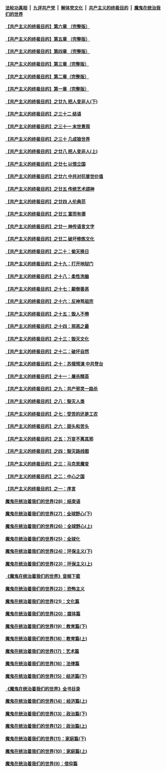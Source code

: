 

####  [法轮功真相](../../../../basic/blob/master/README.md?t=06130101) &nbsp;|&nbsp; [九评共产党](../../../../9ping.md/blob/master/README.md?t=06130101) &nbsp;|&nbsp; [解体党文化](../../../../jtdwh.md/blob/master/README.md?t=06130101)  &nbsp;|&nbsp; [共产主义的终极目的](../../../../gczydzjmd.md/blob/master/README.md?t=06130101) &nbsp;|&nbsp; [魔鬼在统治我们的世界](../../../../mgztzwmdsj.md/blob/master/README.md?t=06130101) 

#### [【共产主义的终极目的】第六章 （完整版）](../pages/nsc422/n11428913.md?t=06130101) 

#### [【共产主义的终极目的】第五章 （完整版）](../pages/nsc422/n11428912.md?t=06130101) 

#### [【共产主义的终极目的】第四章 （完整版）](../pages/nsc422/n11428907.md?t=06130101) 

#### [【共产主义的终极目的】第三章（完整版）](../pages/nsc422/n11428848.md?t=06130101) 

#### [【共产主义的终极目的】第二章（完整版）](../pages/nsc422/n11428831.md?t=06130101) 

#### [【共产主义的终极目的】第一章（完整版）](../pages/nsc422/n11417651.md?t=06130101) 

#### [【共产主义的终极目的】之廿九 把人变非人(下)](../pages/nsc422/n11344140.md?t=06130101) 

#### [【共产主义的终极目的】之三十二 结语](../pages/nsc422/n11360535.md?t=06130101) 

#### [【共产主义的终极目的】之三十一 末世景观](../pages/nsc422/n11351129.md?t=06130101) 

#### [【共产主义的终极目的】之三十 几成狼世界](../pages/nsc422/n11348280.md?t=06130101) 

#### [【共产主义的终极目的】之廿八 把人变非人(上)](../pages/nsc422/n11340492.md?t=06130101) 

#### [【共产主义的终极目的】之廿七 以恨立国](../pages/nsc422/n11336944.md?t=06130101) 

#### [【共产主义的终极目的】之廿六 中共对抗普世价值](../pages/nsc422/n11324785.md?t=06130101) 

#### [【共产主义的终极目的】之廿五 传统艺术颂神](../pages/nsc422/n11296396.md?t=06130101) 

#### [【共产主义的终极目的】之廿四 人伦典范](../pages/nsc422/n11296397.md?t=06130101) 

#### [【共产主义的终极目的】之廿三 富而有德](../pages/nsc422/n11283598.md?t=06130101) 

#### [【共产主义的终极目的】之廿一 神传语言文字](../pages/nsc422/n11263265.md?t=06130101) 

#### [【共产主义的终极目的】之廿二 破坏修炼文化](../pages/nsc422/n11245728.md?t=06130101) 

#### [【共产主义的终极目的】之二十：偷天换日](../pages/nsc422/n11238846.md?t=06130101) 

#### [【共产主义的终极目的】之十九：打开地狱门](../pages/nsc422/n11206376.md?t=06130101) 

#### [【共产主义的终极目的】之十八：柔性洗脑](../pages/nsc422/n11199994.md?t=06130101) 

#### [【共产主义的终极目的】之十七：颠倒善恶](../pages/nsc422/n11179782.md?t=06130101) 

#### [【共产主义的终极目的】之十六：反神骂祖宗](../pages/nsc422/n11166798.md?t=06130101) 

#### [【共产主义的终极目的】之十五：毁人不倦](../pages/nsc422/n11166792.md?t=06130101) 

#### [【共产主义的终极目的】之十四：邪恶之最](../pages/nsc422/n11150249.md?t=06130101) 

#### [【共产主义的终极目的】之十三：毁灭文化](../pages/nsc422/n11135227.md?t=06130101) 

#### [【共产主义的终极目的】之十二：破坏自然](../pages/nsc422/n11135214.md?t=06130101) 

#### [【共产主义的终极目的】之十：苏俄预演 中共登台](../pages/nsc422/n11118424.md?t=06130101) 

#### [【共产主义的终极目的】之十一：屠杀精英](../pages/nsc422/n11118442.md?t=06130101) 

#### [【共产主义的终极目的】之九：共产邪灵一路杀](../pages/nsc422/n11114139.md?t=06130101) 

#### [【共产主义的终极目的】之八：毁灭人类](../pages/nsc422/n11108503.md?t=06130101) 

#### [【共产主义的终极目的】之七：受苦的还是工农](../pages/nsc422/n11101809.md?t=06130101) 

#### [【共产主义的终极目的】之六：甜头和苦头](../pages/nsc422/n11096971.md?t=06130101) 

#### [【共产主义的终极目的】之五：万变不离其邪](../pages/nsc422/n11091285.md?t=06130101) 

#### [【共产主义的终极目的】之四：毁灭路线图](../pages/nsc422/n11086284.md?t=06130101) 

#### [【共产主义的终极目的】之三：马克思魔变](../pages/nsc422/n11061941.md?t=06130101) 

#### [【共产主义的终极目的】之二：中心之国](../pages/nsc422/n11047728.md?t=06130101) 

#### [【共产主义的终极目的】之一：序言](../pages/nsc422/n11086077.md?t=06130101) 

#### [魔鬼在统治着我们的世界(28)：结束语](../pages/nsc422/n10936246.md?t=06130101) 

#### [魔鬼在统治着我们的世界(27)：全球野心(下)](../pages/nsc422/n10928319.md?t=06130101) 

#### [魔鬼在统治着我们的世界(26)：全球野心(上)](../pages/nsc422/n10900318.md?t=06130101) 

#### [魔鬼在统治着我们的世界(25)：全球化](../pages/nsc422/n10788205.md?t=06130101) 

#### [魔鬼在统治着我们的世界(24)：环保主义(下)](../pages/nsc422/n10695307.md?t=06130101) 

#### [魔鬼在统治着我们的世界(23)：环保主义(上)](../pages/nsc422/n10688613.md?t=06130101) 

#### [《魔鬼在统治着我们的世界》音频下载](../pages/nsc422/n10635553.md?t=06130101) 

#### [魔鬼在统治着我们的世界(22)：恐怖主义](../pages/nsc422/n10614727.md?t=06130101) 

#### [魔鬼在统治着我们的世界(21)：文化篇](../pages/nsc422/n10597706.md?t=06130101) 

#### [魔鬼在统治着我们的世界(20)：媒体篇](../pages/nsc422/n10586579.md?t=06130101) 

#### [魔鬼在统治着我们的世界(19)：教育篇(下)](../pages/nsc422/n10564808.md?t=06130101) 

#### [魔鬼在统治着我们的世界(18)：教育篇(上)](../pages/nsc422/n10526970.md?t=06130101) 

#### [魔鬼在统治着我们的世界(17)：艺术篇](../pages/nsc422/n10499093.md?t=06130101) 

#### [魔鬼在统治着我们的世界(16)：法律篇](../pages/nsc422/n10485969.md?t=06130101) 

#### [魔鬼在统治着我们的世界(15)：经济篇(下)](../pages/nsc422/n10469975.md?t=06130101) 

#### [《魔鬼在统治着我们的世界》全书目录](../pages/nsc422/n10464261.md?t=06130101) 

#### [魔鬼在统治着我们的世界(14)：经济篇(上)](../pages/nsc422/n10457370.md?t=06130101) 

#### [魔鬼在统治着我们的世界(13)：政治篇(下)](../pages/nsc422/n10448270.md?t=06130101) 

#### [魔鬼在统治着我们的世界(12)：政治篇(上)](../pages/nsc422/n10444576.md?t=06130101) 

#### [魔鬼在统治着我们的世界(11)：家庭篇(下)](../pages/nsc422/n10440961.md?t=06130101) 

#### [魔鬼在统治着我们的世界(10)：家庭篇(上)](../pages/nsc422/n10435448.md?t=06130101) 

#### [魔鬼在统治着我们的世界(9)：信仰篇](../pages/nsc422/n10432159.md?t=06130101) 

